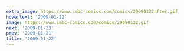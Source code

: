 ```yaml
---
extra_image: https://www.smbc-comics.com/comics/20090122after.gif
hovertext: '2009-01-22'
image: https://www.smbc-comics.com/comics/20090122.gif
next: '2009-01-23'
prev: '2009-01-21'
title: '2009-01-22'
---
```

